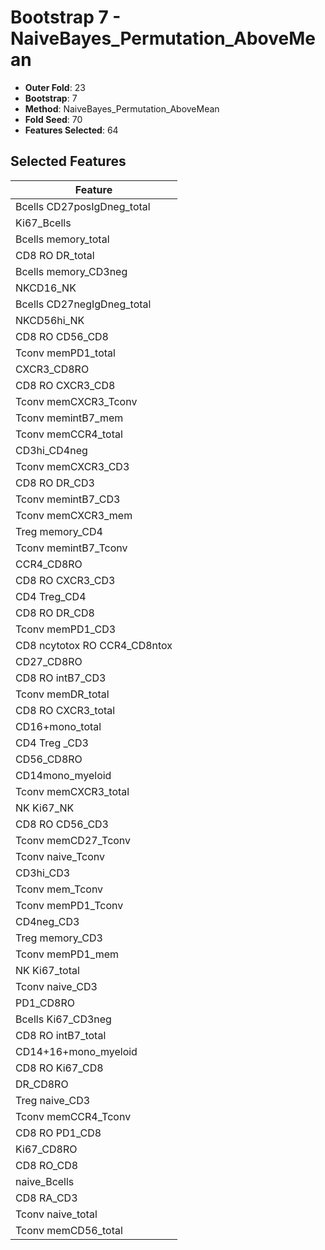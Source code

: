 # Bootstrap 7 - NaiveBayes_Permutation_AboveMean

- **Outer Fold**: 23
- **Bootstrap**: 7
- **Method**: NaiveBayes_Permutation_AboveMean
- **Fold Seed**: 70
- **Features Selected**: 64

## Selected Features

| Feature |
|---------|
| Bcells CD27posIgDneg_total |
| Ki67_Bcells |
| Bcells memory_total |
| CD8 RO DR_total |
| Bcells memory_CD3neg |
| NKCD16_NK |
| Bcells CD27negIgDneg_total |
| NKCD56hi_NK |
| CD8 RO CD56_CD8 |
| Tconv memPD1_total |
| CXCR3_CD8RO |
| CD8 RO CXCR3_CD8 |
| Tconv memCXCR3_Tconv |
| Tconv memintB7_mem |
| Tconv memCCR4_total |
| CD3hi_CD4neg |
| Tconv memCXCR3_CD3 |
| CD8 RO DR_CD3 |
| Tconv memintB7_CD3 |
| Tconv memCXCR3_mem |
| Treg memory_CD4 |
| Tconv memintB7_Tconv |
| CCR4_CD8RO |
| CD8 RO CXCR3_CD3 |
| CD4 Treg_CD4 |
| CD8 RO DR_CD8 |
| Tconv memPD1_CD3 |
| CD8 ncytotox RO CCR4_CD8ntox |
| CD27_CD8RO |
| CD8 RO intB7_CD3 |
| Tconv memDR_total |
| CD8 RO CXCR3_total |
| CD16+mono_total |
| CD4 Treg _CD3 |
| CD56_CD8RO |
| CD14mono_myeloid |
| Tconv memCXCR3_total |
| NK Ki67_NK |
| CD8 RO CD56_CD3 |
| Tconv memCD27_Tconv |
| Tconv naive_Tconv |
| CD3hi_CD3 |
| Tconv mem_Tconv |
| Tconv memPD1_Tconv |
| CD4neg_CD3 |
| Treg memory_CD3 |
| Tconv memPD1_mem |
| NK Ki67_total |
| Tconv naive_CD3 |
| PD1_CD8RO |
| Bcells Ki67_CD3neg |
| CD8 RO intB7_total |
| CD14+16+mono_myeloid |
| CD8 RO Ki67_CD8 |
| DR_CD8RO |
| Treg naive_CD3 |
| Tconv memCCR4_Tconv |
| CD8 RO PD1_CD8 |
| Ki67_CD8RO |
| CD8 RO_CD8 |
| naive_Bcells |
| CD8 RA_CD3 |
| Tconv naive_total |
| Tconv memCD56_total |
